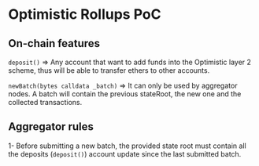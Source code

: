 # Optimistic Rollups PoC

## On-chain features

`deposit()` => Any account that want to add funds into the Optimistic layer 2 scheme, thus will be able to transfer ethers to other accounts.

`newBatch(bytes calldata _batch)` => It can only be used by aggregator nodes. A batch will contain the previous stateRoot, the new one and the collected transactions.


## Aggregator rules

1- Before submitting a new batch, the provided state root must contain all the deposits (`deposit()`) account update since the last submitted batch. 
